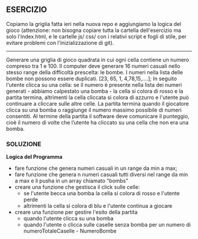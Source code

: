 ## ESERCIZIO

Copiamo la griglia fatta ieri nella nuova repo e aggiungiamo la logica del gioco (attenzione: non bisogna copiare tutta la cartella dell'esercizio ma solo l'index.html, e le cartelle js/ css/ con i relativi script e fogli di stile, per evitare problemi con l'inizializzazione di git).
****
Generare una griglia di gioco quadrata in cui ogni cella contiene un numero compreso tra 1 e 100.
Il computer deve generare 16 numeri casuali nello stesso range della difficoltà prescelta: le bombe.
I numeri nella lista delle bombe non possono essere duplicati.
[23, 65, 1, 4,78,15,....];
In seguito l'utente clicca su una cella: se il numero è presente nella lista dei numeri generati - abbiamo calpestato una bomba - la cella si colora di rosso e la partita termina, altrimenti la cella cliccata si colora di azzurro e l'utente può continuare a cliccare sulle altre celle.
La partita termina quando il giocatore clicca su una bomba o raggiunge il numero massimo possibile di numeri consentiti.
Al termine della partita il software deve comunicare il punteggio, cioè il numero di volte che l’utente ha cliccato su una cella che non era una bomba.


### SOLUZIONE

**Logica del Programma**

- fare funzione che genera numeri casuali in un range da min a max;
- fare funzione che genera n numeri casuali tutti diversi nel range da min a max e li pusha in un array chiamato "bombs"
- creare una funzione che gestisca il click sulle celle:
    - se l'utente becca una bomba la cella si colora di rosso e l'utente perde
    - altrimenti la cella si colora di blu e l'utente continua a giocare
- creare una funzione per gestire l'esito della partita 
    - quando l'utente clicca su una bomba
    - quando l'utente o clicca sulle caselle senza bomba per un numero di numeroTotaleCaselle - NumeroBombe